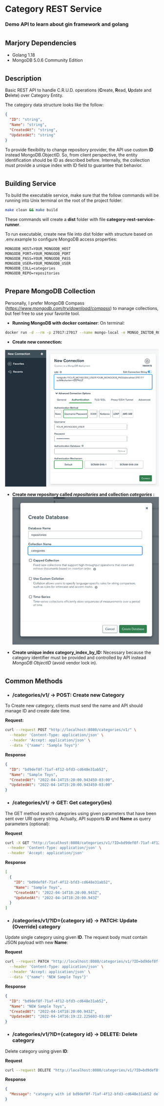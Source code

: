 # Category REST Service

### Demo API to learn about gin framework and golang

#

## Marjory Dependencies

- Golang 1.18
- MongoDB 5.0.6 Community Edition

#

## Description

Basic REST API to handle C.R.U.D. operations (**C**reate, **R**ead, **U**pdate and **D**elete) over Category Entity.

The category data structure looks like the follow:

```json
{
  "ID": "string",
  "Name": "string",
  "CreatedAt": "string",
  "UpdatedAt": "string"
}
```

To provide flexibility to change repository provider, the API use custom **ID** instead MongoDB.ObjectID. So, from client perspective, the entity identification should be ID as described before. Internally, the collection must provide a unique index with ID field to guarantee that behavior.

#

## Building Service

To build the executable service, make sure that the follow commands will be running into Unix terminal on the root of the project folder:

```bash
make clean && make build
```

These commands will create a **dist** folder with file **category-rest-service-runner**.

To run executable, create new file into dist folder with structure based on .env.example to configure MongoDB access properties:

```properties
MONGODB_HOST=YOUR_MONGODB_HOST
MONGODB_PORT=YOUR_MONGODB_PORT
MONGODB_PASS=YOUR_MONGODB_PASS
MONGODB_USER=YOUR_MONGODB_USER
MONGODB_COLL=categories
MONGODB_REPO=repositories
```

#

## Prepare MongoDB Collection

Personally, I prefer MongoDB Compass (*https://www.mongodb.com/try/download/compass*) to manage collections, but feel free to use your favorite tool.

- **Running MongoDB with docker container**:
  On terminal:

```bash
docker run -d --rm -p 27017:27017 --name mongo-local -e MONGO_INITDB_ROOT_USERNAME=YOUR_MONGODB_USER -e MONGO_INITDB_ROOT_PASSWORD=YOUR_MONGODB_PASS mongo:latest
```

- **Create new connection:**

![Alt text](./images/create_connection.png?raw=true "Create DB Connection")

- **Create new repository called _repositories_ and collection _categories_ :**
  ![Alt text](./images/create_repository_and_collection.png?raw=true "Create repository and collection")

- **Create unique index category_index_by_ID:**
  Necessary because the category identifier must be provided and controlled by API instead _MongoDB ObjectID_ (avoid vendor lock in).

#

## Common Methods

- ### **/categories/v1/ -> POST:** Create new Category

To Create new category, clients must send the name and API should manage ID and create date time.

**Request:**

```bash
curl --request POST "http://localhost:8080/categories/v1/" \
  --header 'Content-Type: application/json' \
  --header 'Accept: application/json' \
  --data '{"name": "Sample Toys"}'
```

**Response**

```json
{
  "ID": "bd9def8f-71af-4f12-bfd3-cd648e31ab52",
  "Name": "Sample Toys",
  "CreatedAt": "2022-04-14T15:20:00.943459-03:00",
  "UpdatedAt": "2022-04-14T15:20:00.943459-03:00"
}
```

- ### **/categories/v1/ -> GET:** Get category(ies)

The GET method search categories using given parameters that have been sent over URI query string. Actually, API supports **ID** and **Name** as query parameters (optional):

**Request**

```bash
curl -X GET "http://localhost:8080/categories/v1/?ID=bd9def8f-71af-4f12-bfd3-cd648e31ab52" \
 --header 'Content-Type: application/json' \
 --header 'Accept: application/json'
```

**Response**

```json
[
  {
    "ID": "bd9def8f-71af-4f12-bfd3-cd648e31ab52",
    "Name": "Sample Toys",
    "CreatedAt": "2022-04-14T18:20:00.943Z",
    "UpdatedAt": "2022-04-14T18:20:00.943Z"
  }
]
```

- ### **/categories/v1/?ID={category id} -> PATCH:** Update (Override) category

Update single category using given **ID**. The request body must contain JSON payload with new **Name**:

**Request**

```bash
curl --request PATCH "http://localhost:8080/categories/v1/?ID=bd9def8f-71af-4f12-bfd3-cd648e31ab52" \
  --header 'Content-Type: application/json' \
  --header 'Accept: application/json' \
  --data '{"name": "NEW Sample Toys"}'
```

**Response**

```json
{
  "ID": "bd9def8f-71af-4f12-bfd3-cd648e31ab52",
  "Name": "NEW Sample Toys",
  "CreatedAt": "2022-04-14T18:20:00.943Z",
  "UpdatedAt": "2022-04-14T16:19:22.225603-03:00"
}
```

- ### **/categories/v1/?ID={category id} -> DELETE:** Delete category

Delete category using given **ID**:

**Request**

```bash
curl --request DELETE "http://localhost:8080/categories/v1/?ID=bd9def8f-71af-4f12-bfd3-cd648e31ab52"
```

**Response**

```json
{
  "Message": "category with id bd9def8f-71af-4f12-bfd3-cd648e31ab52 deleted"
}
```
